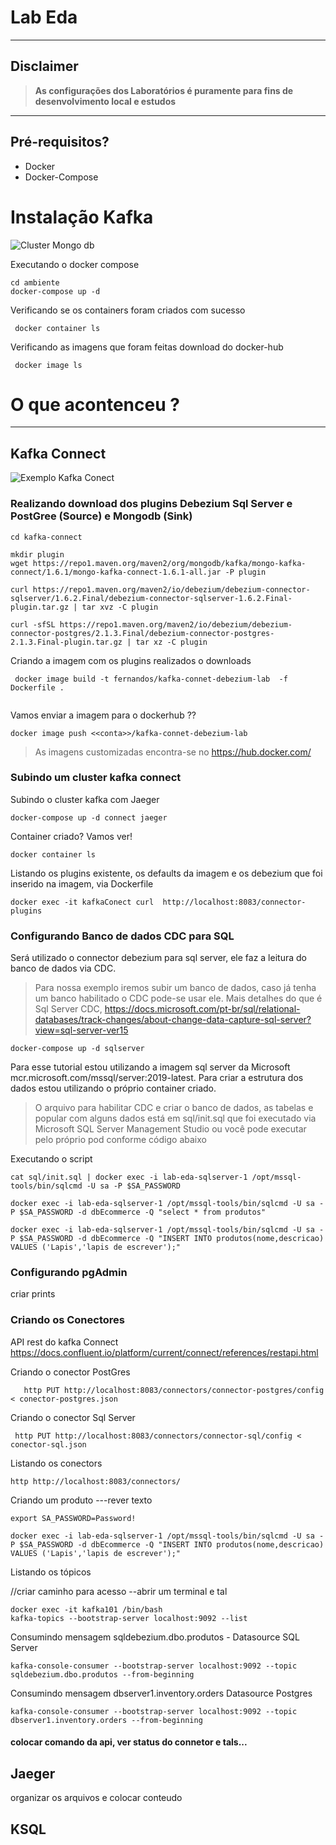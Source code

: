 # Lab Eda

---
## Disclaimer
> **As configurações dos Laboratórios é puramente para fins de desenvolvimento local e estudos**
> 

---



## Pré-requisitos?
* Docker
* Docker-Compose



# Instalação Kafka 

![Cluster Mongo db](../content/kafka-metrics.png)

Executando o docker compose

```
cd ambiente
docker-compose up -d
```

Verificando se os containers foram criados com sucesso

```
 docker container ls
```
Verificando as imagens que foram feitas download do docker-hub
```
 docker image ls
```

# O que acontenceu ?


---

## Kafka Connect

![Exemplo Kafka Conect](../content/kafka-connect.png)

### Realizando download dos plugins Debezium Sql Server e PostGree (Source) e Mongodb (Sink)

```
cd kafka-connect

mkdir plugin
wget https://repo1.maven.org/maven2/org/mongodb/kafka/mongo-kafka-connect/1.6.1/mongo-kafka-connect-1.6.1-all.jar -P plugin

curl https://repo1.maven.org/maven2/io/debezium/debezium-connector-sqlserver/1.6.2.Final/debezium-connector-sqlserver-1.6.2.Final-plugin.tar.gz | tar xvz -C plugin

curl -sfSL https://repo1.maven.org/maven2/io/debezium/debezium-connector-postgres/2.1.3.Final/debezium-connector-postgres-2.1.3.Final-plugin.tar.gz | tar xz -C plugin

```

Criando a imagem com os plugins realizados o downloads


```
 docker image build -t fernandos/kafka-connet-debezium-lab  -f Dockerfile .
 
```

Vamos enviar a imagem para o dockerhub ??

```
docker image push <<conta>>/kafka-connet-debezium-lab
```

> As imagens customizadas encontra-se no https://hub.docker.com/

### Subindo um cluster kafka connect

Subindo o cluster kafka com Jaeger

```
docker-compose up -d connect jaeger
```

Container  criado? Vamos ver!

```
docker container ls
```

Listando os plugins existente, os defaults da imagem e os debezium que foi inserido na imagem, via Dockerfile

```
docker exec -it kafkaConect curl  http://localhost:8083/connector-plugins
```

### Configurando Banco de dados CDC para SQL

Será utilizado o connector debezium para sql server, ele faz a leitura do banco de dados via CDC.

> Para nossa exemplo iremos subir um banco de dados, caso já tenha um banco habilitado o CDC pode-se usar ele. Mais detalhes do que é Sql Server CDC, https://docs.microsoft.com/pt-br/sql/relational-databases/track-changes/about-change-data-capture-sql-server?view=sql-server-ver15

```
docker-compose up -d sqlserver
```

Para esse tutorial estou utilizando a imagem sql server da Microsoft mcr.microsoft.com/mssql/server:2019-latest. Para criar a estrutura dos dados estou utilizando o próprio container criado.

>O arquivo para habilitar CDC e criar o banco de dados, as tabelas e popular com alguns dados está em sql/init.sql que foi executado via Microsoft SQL Server Management Studio ou você pode executar pelo próprio pod conforme código abaixo

Executando o script

```
cat sql/init.sql | docker exec -i lab-eda-sqlserver-1 /opt/mssql-tools/bin/sqlcmd -U sa -P $SA_PASSWORD

docker exec -i lab-eda-sqlserver-1 /opt/mssql-tools/bin/sqlcmd -U sa -P $SA_PASSWORD -d dbEcommerce -Q "select * from produtos"

docker exec -i lab-eda-sqlserver-1 /opt/mssql-tools/bin/sqlcmd -U sa -P $SA_PASSWORD -d dbEcommerce -Q "INSERT INTO produtos(nome,descricao)  VALUES ('Lapis','lapis de escrever');"

```

### Configurando pgAdmin

criar prints


### Criando os Conectores

API rest do kafka Connect
https://docs.confluent.io/platform/current/connect/references/restapi.html


Criando o conector PostGres

```
   http PUT http://localhost:8083/connectors/connector-postgres/config < conector-postgres.json
```

Criando o conector Sql Server


```
 http PUT http://localhost:8083/connectors/connector-sql/config < conector-sql.json
```


Listando os conectors

```
http http://localhost:8083/connectors/
```


Criando um produto ---rever texto

```
export SA_PASSWORD=Password!

docker exec -i lab-eda-sqlserver-1 /opt/mssql-tools/bin/sqlcmd -U sa -P $SA_PASSWORD -d dbEcommerce -Q "INSERT INTO produtos(nome,descricao)  VALUES ('Lapis','lapis de escrever');"

```

Listando os tópicos

//criar caminho para acesso --abrir um terminal e tal

```
docker exec -it kafka101 /bin/bash
kafka-topics --bootstrap-server localhost:9092 --list 
```


Consumindo mensagem sqldebezium.dbo.produtos - Datasource SQL Server

```
kafka-console-consumer --bootstrap-server localhost:9092 --topic sqldebezium.dbo.produtos --from-beginning
```

Consumindo mensagem dbserver1.inventory.orders Datasource Postgres

```
kafka-console-consumer --bootstrap-server localhost:9092 --topic dbserver1.inventory.orders --from-beginning
```


#### colocar comando da api, ver status do connetor e tals...


## Jaeger

organizar os arquivos e colocar conteudo


## KSQL










